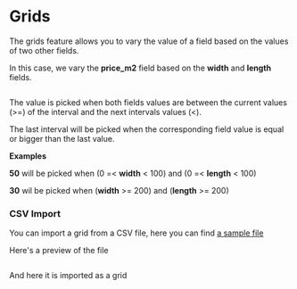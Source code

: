 # Grids

The grids feature allows you to vary the value of a field based on the values of two other fields.  

In this case, we vary the **price_m2** field based on the **width** and **length** fields.

<img srcset="./images/grids.jpg 2x" class="padding border">

The value is picked when both fields values are between the current values (>=) of the interval and the next intervals values (<).

The last interval will be picked when the corresponding field value is equal or bigger than the last value.

**Examples**

**50** will be picked when (0 =< **width** < 100) and (0 =< **length** < 100)

**30** wil be picked when (**width** >= 200) and (**length** >= 200)

### CSV Import

You can import a grid from a CSV file, here you can find [a sample file](files/sample.csv ':ignore')

Here's a preview of the file

<img srcset="./images/grids-preview.jpg 2x">

And here it is imported as a grid

<img srcset="./images/grids-imported.jpg 2x" class="padding border">
